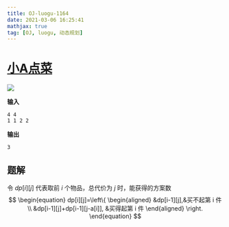 ```yaml
---
title: OJ-luogu-1164
date: 2021-03-06 16:25:41
mathjax: true
tag: [OJ, luogu, 动态规划]
---
```


# [小A点菜](https://www.luogu.com.cn/problem/P1164)

![](https://hauk-blog.oss-cn-hangzhou.aliyuncs.com/blogimage-20210306165250004.png)

**输入**

```
4 4
1 1 2 2
```

**输出**

```
3
```

## 题解

令 $dp[i][j]$ 代表取前 $i$ 个物品，总代价为 $j$ 时，能获得的方案数
$$
\begin{equation}
	dp[i][j]=\left\{
		\begin{aligned}
		&dp[i-1][j],&买不起第 i 件\\ 
		&dp[i-1][j]+dp[i-1][j-a[i]], &买得起第 i 件
	\end{aligned}
	\right.
\end{equation}
$$



